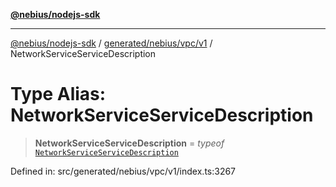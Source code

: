 [**@nebius/nodejs-sdk**](../../../../../README.md)

***

[@nebius/nodejs-sdk](../../../../../README.md) / [generated/nebius/vpc/v1](../README.md) / NetworkServiceServiceDescription

# Type Alias: NetworkServiceServiceDescription

> **NetworkServiceServiceDescription** = *typeof* [`NetworkServiceServiceDescription`](../variables/NetworkServiceServiceDescription.md)

Defined in: src/generated/nebius/vpc/v1/index.ts:3267
